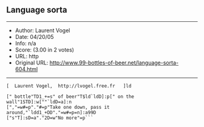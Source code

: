 
## Language sorta ##
---
- Author: Laurent Vogel
- Date: 04/20/05
- Info: n/a
- Score:  (3.00 in 2 votes)
- URL: http
- Original URL: http://www.99-bottles-of-beer.net/language-sorta-604.html
---

```[  sorta version of 99 bottles of beer     ]ld
[  Laurent Vogel,  http://lvogel.free.fr   ]ld

[" bottle"TD1_+=s" of beer"T$ld`ldD]:p[" on the wall"1STD]:w[""`ldD=a]:n
[","=w#=p"."#=p"Take one down, pass it around,"`ldd1_+DD"."=w#=p=n]:a99D
["s"T]:sD=a"."2D=w"No more"=p```